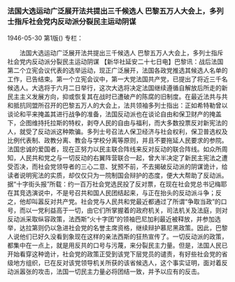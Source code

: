 ### 法国大选运动广泛展开法共提出三千候选人  巴黎五万人大会上，多列士指斥社会党内反动派分裂民主运动阴谋

1946-05-30
第1版()
专栏：

　　法国大选运动广泛展开法共提出三千候选人
    巴黎五万人大会上，多列士指斥社会党内反动派分裂民主运动阴谋
    【新华社延安二十七日电】巴黎讯：战后法国第二个立宪会议代表的选举运动，现正广泛展开，法国各政党推选其候选人名单的工作，已告结束。第一个立宪会议中，第一大党法国共产党，已提出了将近三千名候选人。大选将于六月二日举行，这次大选将决定法国继续遵循自解放后所走的新民主主义发展方向，抑或恢复其在战时已遭破产的陈腐的旧制度。在最近法共与共和抵抗同盟所召开的巴黎五万人的大会上，法共领袖多列士指出：正如希特勒曾以谈论和平来掩盖其进行战争的准备，法国反动派也在谈论自由和保卫财产的掩盖下，企图维持托拉斯的特权，剥夺人民的自由与福利，而大多数投票反对新宪法的人，就受了反动派这种欺骗。多列士号召法人保卫经济与社会权利，保卫普选权及比例代表制、政教分离、教会与学校分离等原则，并且不要拖延人民要求的参院。法国忠诚的爱国者，现在正努力以民主联合阵线来反对反动的联合阵线。如众所周知，人民共和党之与一切反动的右翼阵营联合一起，曾大半决定了新民主宪法之遭受否决，而社会党领导者的三心二意、犹预不前，不去揭破反动派的阴谋诡计，给读者说明宪法的实质，却仅仅只为一院制国会辩护的态度，便大大帮助了反动派。据“十字街头报”所载：约一百万社会党选民投了反对票，在现在社会党总书记梅耶在其竞选演说中，不是号召共和国人民团结起来，与正在抬头的反动派斗争；反之，他却叫嚣反对共产党。社会党与人民共和党最近都通过了所谓“争取当政”的口号，而以一党利益高于一切，由它们所掌握着的政府机关，司法机关及法庭，则对反动派采取纵容政策，法西斯“火十字团”的领袖巴尼加利最近被释放，并参加选举，达拉第则仍以急进社会党的名誉主席资格，继续辩护慕尼黑政策。因此，巴黎人说他们已好久没看到象现在这样的亲法西斯的狂热宣传了。一切反动派的政策，都集中在一点上，就是用反共的口号与污蔑，来分裂民主力量。但是，法国人民已开始看穿这种诡计，社会党的政策正受到该党下层党员的谴责，有好些社会党的省级地方组织，已在反对该党领导机关所获的该省候选人，这个事实证明，面对着反动派嚣张的攻击，法国一切民主力量必将团结一致，并予以应有的反击。
